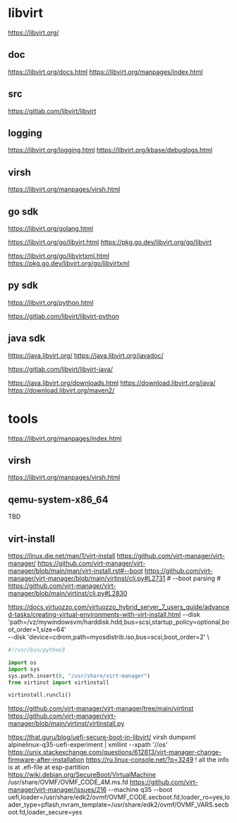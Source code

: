 # libvirt

https://libvirt.org/

## doc

https://libvirt.org/docs.html
https://libvirt.org/manpages/index.html

## src

https://gitlab.com/libvirt/libvirt

## logging

https://libvirt.org/logging.html
https://libvirt.org/kbase/debuglogs.html

## virsh

https://libvirt.org/manpages/virsh.html

## go sdk

https://libvirt.org/golang.html

https://libvirt.org/go/libvirt.html
https://pkg.go.dev/libvirt.org/go/libvirt

https://libvirt.org/go/libvirtxml.html
https://pkg.go.dev/libvirt.org/go/libvirtxml

## py sdk

https://libvirt.org/python.html

https://gitlab.com/libvirt/libvirt-python

## java sdk

https://java.libvirt.org/
https://java.libvirt.org/javadoc/

https://gitlab.com/libvirt/libvirt-java/

https://java.libvirt.org/downloads.html
https://download.libvirt.org/java/
https://download.libvirt.org/maven2/

# tools

https://libvirt.org/manpages/index.html

## virsh

https://libvirt.org/manpages/virsh.html

## qemu-system-x86_64

TBD

## virt-install

https://linux.die.net/man/1/virt-install
https://github.com/virt-manager/virt-manager/
https://github.com/virt-manager/virt-manager/blob/main/man/virt-install.rst#--boot
https://github.com/virt-manager/virt-manager/blob/main/virtinst/cli.py#L2731
    # --boot parsing #
https://github.com/virt-manager/virt-manager/blob/main/virtinst/cli.py#L2830

https://docs.virtuozzo.com/virtuozzo_hybrid_server_7_users_guide/advanced-tasks/creating-virtual-environments-with-virt-install.html
    --disk 'path=/vz/mywindowsvm/harddisk.hdd,bus=scsi,startup_policy=optional,boot_order=1,size=64' \
    --disk 'device=cdrom,path=myosdistrib.iso,bus=scsi,boot_order=2' \

```python
#!/usr/bin/python3

import os
import sys
sys.path.insert(0, "/usr/share/virt-manager")
from virtinst import virtinstall

virtinstall.runcli()

```
https://github.com/virt-manager/virt-manager/tree/main/virtinst
https://github.com/virt-manager/virt-manager/blob/main/virtinst/virtinstall.py

https://that.guru/blog/uefi-secure-boot-in-libvirt/
    virsh dumpxml alpinelinux-q35-uefi-experiment | xmllint --xpath '//os'
https://unix.stackexchange.com/questions/612813/virt-manager-change-firmware-after-installation
https://ru.linux-console.net/?p=3249
    ! all the info is at .efi-file at esp-partition
https://wiki.debian.org/SecureBoot/VirtualMachine
    /usr/share/OVMF/OVMF_CODE_4M.ms.fd
https://github.com/virt-manager/virt-manager/issues/216
    --machine q35
    --boot uefi,loader=/usr/share/edk2/ovmf/OVMF_CODE.secboot.fd,loader_ro=yes,loader_type=pflash,nvram_template=/usr/share/edk2/ovmf/OVMF_VARS.secboot.fd,loader_secure=yes
